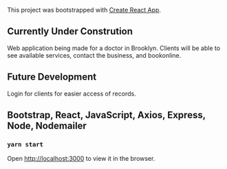 This project was bootstrapped with [Create React App](https://github.com/facebook/create-react-app).

## Currently Under Constrution
Web application being made for a doctor in Brooklyn.  Clients will be able to see available services, contact the business, and bookonline.

## Future Development
Login for clients for easier access of records.

## Bootstrap, React, JavaScript, Axios, Express, Node, Nodemailer

### `yarn start`

Open [http://localhost:3000](http://localhost:3000) to view it in the browser.

